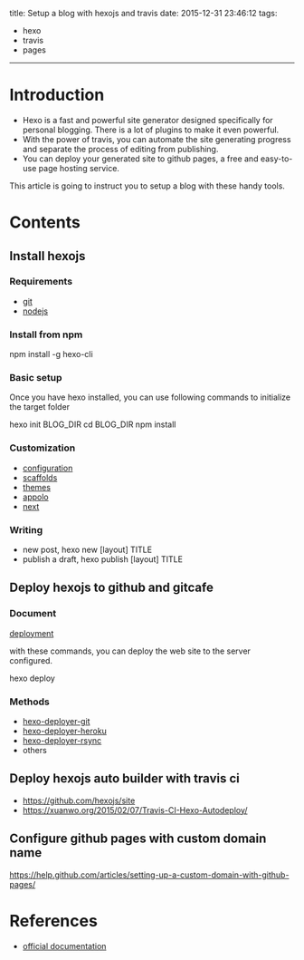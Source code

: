 title: Setup a blog with hexojs and travis
date: 2015-12-31 23:46:12
tags: 
  - hexo
  - travis
  - pages
---

# Introduction #

* Hexo is a fast and powerful site generator designed specifically for personal blogging. There is a lot of plugins to make it even powerful.
* With the power of travis, you can automate the site generating progress and separate the process of editing from publishing.
* You can deploy your generated site to github pages, a free and easy-to-use page hosting service.

This article is going to instruct you to setup a blog with these handy tools.

<!--more-->

# Contents #

## Install hexojs ##

### Requirements ###

* [git](https://git-scm.com/downloads)
* [nodejs](https://nodejs.org/en/download/package-manager)

### Install from npm ###

  npm install -g hexo-cli

### Basic setup ###

Once you have hexo installed, you can use following commands to initialize the target folder

  hexo init BLOG_DIR
  cd BLOG_DIR
  npm install

### Customization ###

* [configuration](https://hexo.io/docs/configuration.html)
* [scaffolds](https://hexo.io/docs/writing.html#Scaffolds)
* [themes](https://hexo.io/docs/themes.html)
 * [appolo](https://github.com/pinggod/hexo-theme-apollo)
 * [next](https://github.com/iissnan/hexo-theme-next)

### Writing ###

* new post, hexo new \[layout\] TITLE
* publish a draft, hexo publish \[layout\] TITLE

## Deploy hexojs to github and gitcafe ##

### Document ###

[deployment](https://hexo.io/docs/deployment.html)

with these commands, you can deploy the web site to the server configured.

  hexo deploy

### Methods ###

* [hexo-deployer-git](https://github.com/hexojs/hexo-deployer-git)
* [hexo-deployer-heroku](https://github.com/hexojs/hexo-deployer-heroku)
* [hexo-deployer-rsync](https://github.com/hexojs/hexo-deployer-rsync)
* others

## Deploy hexojs auto builder with travis ci ##

* https://github.com/hexojs/site
* https://xuanwo.org/2015/02/07/Travis-CI-Hexo-Autodeploy/

## Configure github pages with custom domain name ##

https://help.github.com/articles/setting-up-a-custom-domain-with-github-pages/

# References #

* [official documentation](https://hexo.io/docs/)
